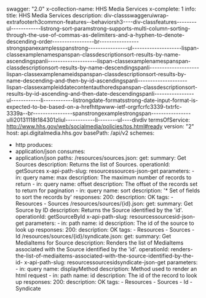 swagger: "2.0"
x-collection-name: HHS Media Services
x-complete: 1
info:
  title: HHS Media Services
  description: div-classswaggeruiwrap-extrafooterh3common-features--behaviorsh3----div-classfeatures--------ul------------listrong-sort-paramstrong-supports-multi-column-sorting-through-the-use-of-commas-as-delimiters-and-a-hyphen-to-denote-descending-order-----------------br----------------strongspanexamplesspanstrong----------------ul--------------------lispan-classexamplenamespanspan-classdescriptionsort-results-by-name-ascendingspanli--------------------lispan-classexamplenamespanspan-classdescriptionsort-results-by-name-descendingspanli--------------------lispan-classexamplenameidspanspan-classdescriptionsort-results-by-name-descending-and-then-by-id-ascendingspanli--------------------lispan-classexampleiddatecontentauthoredspanspan-classdescriptionsort-results-by-id-ascending-and-then-date-descendingspanli----------------ul------------li------------listrongdate-formatsstrong-date-input-format-is-expected-to-be-based-on-a-hrefhttpwww-ietf-orgrfcrfc3339-txtrfc-3339a--br----------------spanstrongexamplestrongspan----------------ulli20131118t184301zliul------------li--------ul----divdiv
  termsOfService: http://www.hhs.gov/web/socialmedia/policies/tos.html#ready
  version: "2"
host: api.digitalmedia.hhs.gov
basePath: /api/v2
schemes:
- http
produces:
- application/json
consumes:
- application/json
paths:
  /resources/sources.json:
    get:
      summary: Get Sources
      description: Returns the list of Sources.
      operationId: getSources
      x-api-path-slug: resourcessources-json-get
      parameters:
      - in: query
        name: max
        description: The maximum number of records to return
      - in: query
        name: offset
        description: The offset of the records set to return for pagination
      - in: query
        name: sort
        description: '* Set of fields to sort the records by'
      responses:
        200:
          description: OK
      tags:
      - Resources
      - Sources
  /resources/sources/{id}.json:
    get:
      summary: Get Source by ID
      description: Returns the Source identified by the 'id'.
      operationId: getSourceById
      x-api-path-slug: resourcessourcesid-json-get
      parameters:
      - in: path
        name: id
        description: The id of the source to look up
      responses:
        200:
          description: OK
      tags:
      - Resources
      - Sources
      - Id
  /resources/sources/{id}/syndicate.json:
    get:
      summary: Get MediaItems for Source
      description: Renders the list of MediaItems associated with the Source identified
        by the 'id'.
      operationId: renders-the-list-of-mediaitems-associated-with-the-source-identified-by-the-id-
      x-api-path-slug: resourcessourcesidsyndicate-json-get
      parameters:
      - in: query
        name: displayMethod
        description: Method used to render an html request
      - in: path
        name: id
        description: The id of the record to look up
      responses:
        200:
          description: OK
      tags:
      - Resources
      - Sources
      - Id
      - Syndicate